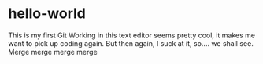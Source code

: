 # hello-world
This is my first Git
Working in this text editor seems pretty cool, it makes me want to pick up coding again. But then again, I suck at it, so.... we shall see.
Merge merge merge merge 
